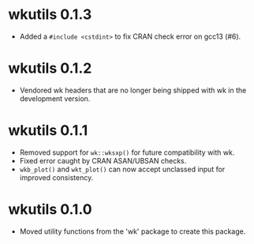 # wkutils 0.1.3

* Added a `#include <cstdint>` to fix CRAN check error on gcc13 (#6).

# wkutils 0.1.2

* Vendored wk headers that are no longer being shipped with wk in
  the development version.

# wkutils 0.1.1

* Removed support for `wk::wksxp()` for future compatibility with wk.
* Fixed error caught by CRAN ASAN/UBSAN checks.
* `wkb_plot()` and `wkt_plot()` can now accept unclassed input for
  improved consistency.

# wkutils 0.1.0

* Moved utility functions from the 'wk' package to create this package.
